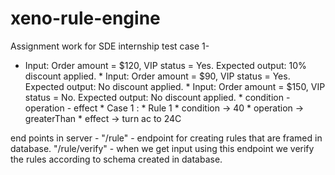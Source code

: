 # xeno-rule-engine
Assignment work for SDE internship
test case 1- 
* Input: Order amount = $120, VIP status = Yes. Expected output: 10% discount applied.
         * Input: Order amount = $90, VIP status = Yes. Expected output: No discount applied.
         * Input: Order amount = $150, VIP status = No. Expected output: No discount applied.
         * condition - operation - effect
         * Case 1 :
         * Rule 1
         *  condition -> 40
         *  operation -> greaterThan
         *  effect -> turn ac to 24C 

end points in server - 
"/rule" - endpoint for creating rules that are framed in database.
"/rule/verify" - when we get input using this endpoint we verify the rules according to schema created in database.
